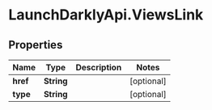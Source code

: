 # LaunchDarklyApi.ViewsLink

## Properties

Name | Type | Description | Notes
------------ | ------------- | ------------- | -------------
**href** | **String** |  | [optional] 
**type** | **String** |  | [optional] 


